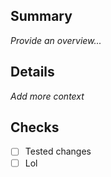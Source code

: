 ## Summary

_Provide an overview..._

## Details

_Add more context_

## Checks

- [ ] Tested changes
- [ ] Lol
